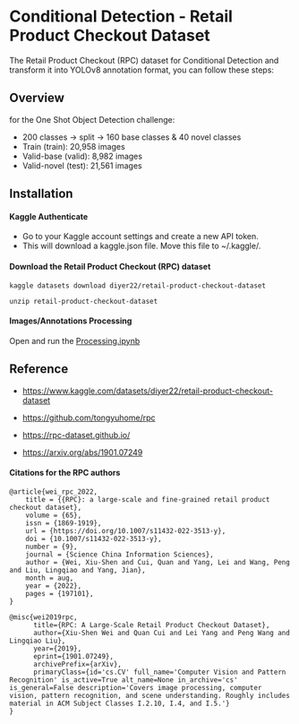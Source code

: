 # Conditional Detection - Retail Product Checkout Dataset
The Retail Product Checkout (RPC) dataset for Conditional Detection and transform it into YOLOv8 annotation format, you can follow these steps:

## Overview
for the One Shot Object Detection challenge:
* 200 classes -> split -> 160 base classes & 40 novel classes
* Train (train): 20,958 images
* Valid-base (valid): 8,982 images
* Valid-novel (test): 21,561 images

## Installation

#### Kaggle Authenticate
* Go to your Kaggle account settings and create a new API token.
* This will download a kaggle.json file. Move this file to ~/.kaggle/.

#### Download the Retail Product Checkout (RPC) dataset
```
kaggle datasets download diyer22/retail-product-checkout-dataset
```
```
unzip retail-product-checkout-dataset
```
#### Images/Annotations Processing 
Open and run the [Processing.ipynb](Processing.ipynb)

## Reference

* https://www.kaggle.com/datasets/diyer22/retail-product-checkout-dataset

* https://github.com/tongyuhome/rpc 

* https://rpc-dataset.github.io/

* https://arxiv.org/abs/1901.07249

#### Citations for the RPC authors

```
@article{wei_rpc_2022,
	title = {{RPC}: a large-scale and fine-grained retail product checkout dataset},
	volume = {65},
	issn = {1869-1919},
	url = {https://doi.org/10.1007/s11432-022-3513-y},
	doi = {10.1007/s11432-022-3513-y},
	number = {9},
	journal = {Science China Information Sciences},
	author = {Wei, Xiu-Shen and Cui, Quan and Yang, Lei and Wang, Peng and Liu, Lingqiao and Yang, Jian},
	month = aug,
	year = {2022},
	pages = {197101},
}
```

```
@misc{wei2019rpc,
      title={RPC: A Large-Scale Retail Product Checkout Dataset}, 
      author={Xiu-Shen Wei and Quan Cui and Lei Yang and Peng Wang and Lingqiao Liu},
      year={2019},
      eprint={1901.07249},
      archivePrefix={arXiv},
      primaryClass={id='cs.CV' full_name='Computer Vision and Pattern Recognition' is_active=True alt_name=None in_archive='cs' is_general=False description='Covers image processing, computer vision, pattern recognition, and scene understanding. Roughly includes material in ACM Subject Classes I.2.10, I.4, and I.5.'}
}
```
